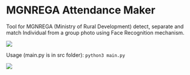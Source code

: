 # MGNREGA Attendance Maker

Tool for MGNREGA (Ministry of Rural Development) detect, separate and match Individual from a group photo using Face Recognition mechanism.

<img src="https://cdn.discordapp.com/attachments/746236455998980117/1013077035998003302/Screenshot_2022-08-27_at_6.56.14_PM.png">


Usage (main.py is in src folder):
```python3 main.py```

<img src="https://cdn.discordapp.com/attachments/746236455998980117/1013078741171322933/Screenshot_2022-08-27_at_7.01.49_PM.png">
